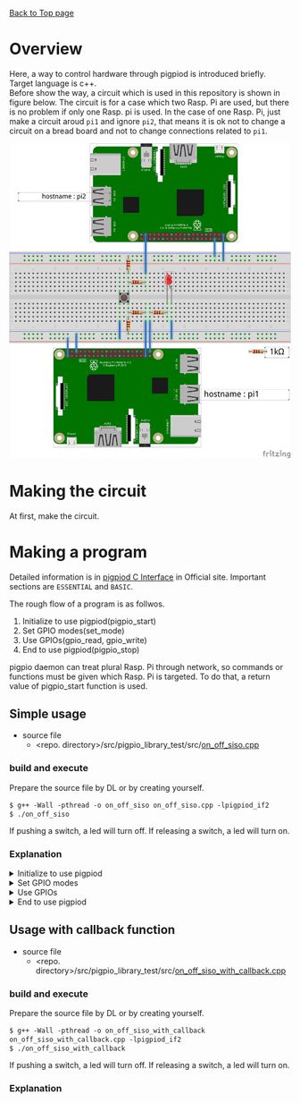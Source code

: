 [Back to Top page](../README.md)

# Overview
Here, a way to control hardware through pigpiod is introduced briefly.
Target language is c++.<br>
Before show the way, a circuit which is used in this repository is shown in figure below.
The circuit is for a case which two Rasp. Pi are used, but there is no problem if only one Rasp. pi is used.
In the case of one Rasp. Pi, just make a circuit aroud `pi1` and ignore `pi2`, that means it is ok not to change a circuit on a bread board and not to change connections related to `pi1`.

![target circuit](figs/led_switch.png)

# Making the circuit
At first, make the circuit.

# Making a program
Detailed information is in [pigpiod C Interface](http://abyz.me.uk/rpi/pigpio/pdif2.html) in Official site.
Important sections are `ESSENTIAL` and `BASIC`.<br>

The rough flow of a program is as follwos.

1. Initialize to use pigpiod(pigpio_start)
1. Set GPIO modes(set_mode)
1. Use GPIOs(gpio_read, gpio_write)
1. End to use pigpiod(pigpio_stop)

pigpio daemon can treat plural Rasp. Pi through network, so commands or functions must be given which Rasp. Pi is targeted.
To do that, a return value of pigpio_start function is used.

## Simple usage

* source file
  * \<repo. directory\>/src/pigpio_library_test/src/[on_off_siso.cpp](../src/pigpio_library_test/src/on_off_siso.cpp)

### build and execute
Prepare the source file by DL or by creating yourself.

```shell
$ g++ -Wall -pthread -o on_off_siso on_off_siso.cpp -lpigpiod_if2
$ ./on_off_siso
```

If pushing a switch, a led will turn off.
If releasing a switch, a led will turn on.

### Explanation

<details><summary>Initialize to use pigpiod</summary><div>

[Line from 7 to 11 in on_off_siso.cpp](../src/pigpio_library_test/src/on_off_siso.cpp#L7-L10) shows an initialization which connect to target Rasp.Pi and return identifier. The arguments which are NULL means it means to connect localhost via 8888 port.
</div></details>
<details><summary>Set GPIO modes</summary><div>

[Line from 13 to 16 in on_off_siso.cpp](../src/pigpio_library_test/src/on_off_siso.cpp#L13-L16) shows the settings of gpio mode.
[Line 14 in on_off_siso.cpp](../src/pigpio_library_test/src/on_off_siso.cpp#L14) shows GPIO21 which is connected to a led is set as OUTPUT, and [Line 16 in on_off_siso.cpp](../src/pigpio_library_test/src/on_off_siso.cpp#L16) shows GPIO26 which is connected to a switch is set as INPUT.
</div></details>
<details><summary>Use GPIOs</summary><div>

[Line from 18 to 22 in on_off_siso.cpp](../src/pigpio_library_test/src/on_off_siso.cpp#L18-L22) controls a led by a state of a switch.<br>
[Line 19 in on_off_siso.cpp](../src/pigpio_library_test/src/on_off_siso.cpp#L19) reads a state of GPIO26 and store it in `input`.
Here, by a pull-down resistor for GPIO26, a state of GPIO26 becomes HIGH and `input` becomes `1` if a switch is pushed and one becomes LOW and `input` becomes `0` if it is released.<br>
[Line 20 in on_off_siso.cpp](../src/pigpio_library_test/src/on_off_siso.cpp#L20) controls an output of GPIO21 by `input` value.
Here, GPIO21 is a sinking digital output, so a led turns on if GPIO21 outputs `0` and it turns off if GPIO21 outputs `1`.
So if a switch is pushed, `input` becomes `1`, and GPIO21 outputs `1` and led turns off.<br>
And [Line 21 in on_off_siso.cpp](../src/pigpio_library_test/src/on_off_siso.cpp#L21) waits one second and keeps a state of led at that time.
</div></details>
<details><summary>End to use pigpiod</summary><div>

[Line 24 in on_off_siso.cpp](../src/pigpio_library_test/src/on_off_siso.cpp#L24) shows the procedure to end to use pigpiod.
</div></details>

## Usage with callback function

* source file
  * \<repo. directory\>/src/pigpio_library_test/src/[on_off_siso_with_callback.cpp](../src/pigpio_library_test/src/on_off_siso_with_callback.cpp)

### build and execute
Prepare the source file by DL or by creating yourself.

```shell
$ g++ -Wall -pthread -o on_off_siso_with_callback on_off_siso_with_callback.cpp -lpigpiod_if2
$ ./on_off_siso_with_callback
```

If pushing a switch, a led will turn off.
If releasing a switch, a led will turn on.

### Explanation
